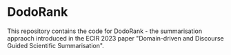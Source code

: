 # DodoRank
This repository contains the code for DodoRank - the summarisation appraoch introduced in the ECIR 2023 paper "Domain-driven and Discourse Guided Scientific Summarisation".
